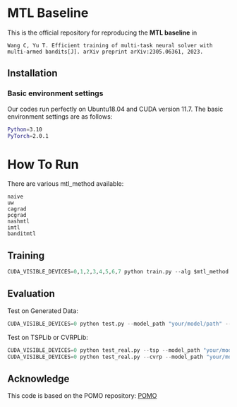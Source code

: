 # MTL Baseline
 This is the official repository for reproducing the **MTL baseline** in
```
Wang C, Yu T. Efficient training of multi-task neural solver with multi-armed bandits[J]. arXiv preprint arXiv:2305.06361, 2023.
```


## Installation
### Basic environment settings
Our codes run perfectly on Ubuntu18.04 and CUDA version 11.7. The basic environment settings are as follows:
``` Bash
Python=3.10
PyTorch=2.0.1
```


# How To Run
There are various mtl_method available:
```
naive
uw
cagrad
pcgrad
nashmtl
imtl
banditmtl
```


## Training
```python
CUDA_VISIBLE_DEVICES=0,1,2,3,4,5,6,7 python train.py --alg $mtl_method --tsp 20 50 100  --cvrp 20 50 100  --op 20 50 100  --kp 50 100 200 --epochs 100 --task_description mtl_baseline --model_save_interval 5
```


## Evaluation
Test on Generated Data:
```python
CUDA_VISIBLE_DEVICES=0 python test.py --model_path "your/model/path" --model_epoch 1000
```
Test on TSPLib or CVRPLib:
```python
CUDA_VISIBLE_DEVICES=0 python test_real.py --tsp --model_path "your/model/path" --model_epoch 1000
CUDA_VISIBLE_DEVICES=0 python test_real.py --cvrp --model_path "your/model/path" --model_epoch 1000
```

## Acknowledge
This code is based on the POMO repository: [POMO](https://github.com/yd-kwon/POMO)